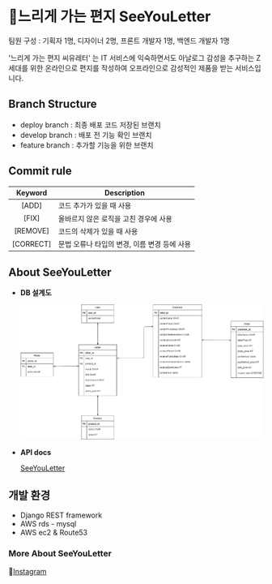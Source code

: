 # :love_letter:느리게 가는 편지 SeeYouLetter 
팀원 구성 : 기획자 1명, 디자이너 2명, 프론트 개발자 1명, 백엔드 개발자 1명

'느리게 가는 편지 씨유레터' 는  IT 서비스에 익숙하면서도 아날로그 감성을 추구하는 Z세대를 위한 온라인으로 편지를 작성하여 오프라인으로 감성적인 제품을 받는 서비스입니다.     

## Branch Structure

* deploy branch : 최종 배포 코드 저장된 브랜치
* develop branch : 배포 전 기능 확인 브랜치
* feature branch : 추가할 기능을 위한 브랜치      

## Commit rule

|  Keyword  | Description                                  |
| :-------: | -------------------------------------------- |
|   [ADD]   | 코드 추가가 있을 때 사용                     |
|   [FIX]   | 올바르지 않은 로직을 고친 경우에 사용        |
| [REMOVE]  | 코드의 삭제가 있을 때 사용                   |
| [CORRECT] | 문법 오류나 타입의 변경, 이름 변경 등에 사용 |

## About SeeYouLetter

* **DB 설계도**

  ![modeling](./img/modeling.png)

- **API docs**

  [SeeYouLetter](https://documenter.getpostman.com/view/12950398/TVzLofDg) 



## 개발 환경 

* Django REST framework  
* AWS rds - mysql
* AWS ec2 & Route53    



### More About SeeYouLetter

:love_letter:[Instagram](https://instagram.com/seeyouletter.official?igshid=1swsr0k141wdx)











